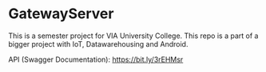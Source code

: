 # GatewayServer

This is a semester project for VIA University College.
This repo is a part of a bigger project with IoT, Datawarehousing and Android.

API (Swagger Documentation): https://bit.ly/3rEHMsr
